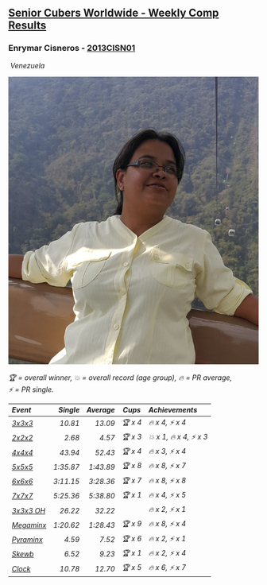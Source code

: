 <style>table {white-space: nowrap;}</style>
<link rel="stylesheet" type="text/css" href="/scw-comp/css/flags.css" />

## [Senior Cubers Worldwide - Weekly Comp Results](/scw-comp/results/)
### Enrymar Cisneros - [2013CISN01](https://www.worldcubeassociation.org/persons/2013CISN01)

<i class="flag flag-VE" />&nbsp;Venezuela

![Enrymar Cisneros](1530205432.jpg)

<span style="white-space: nowrap;">🏆 = overall winner</span>, <span style="white-space: nowrap;">💥 = overall record (age group)</span>, <span style="white-space: nowrap;">🔥 = PR average</span>, <span style="white-space: nowrap;">⚡ = PR single</span>.

| Event | Single | Average | Cups | Achievements|
| :-- | --: | --: | :--: | :-- |
| [3x3x3](333.md) | 10.81 | 13.09 | 🏆 x 4 | 🔥 x 4, ⚡ x 4 |
| [2x2x2](222.md) | 2.68 | 4.57 | 🏆 x 3 | 💥 x 1, 🔥 x 4, ⚡ x 3 |
| [4x4x4](444.md) | 43.94 | 52.43 | 🏆 x 4 | 🔥 x 3, ⚡ x 4 |
| [5x5x5](555.md) | 1:35.87 | 1:43.89 | 🏆 x 8 | 🔥 x 8, ⚡ x 7 |
| [6x6x6](666.md) | 3:11.15 | 3:28.36 | 🏆 x 7 | 🔥 x 8, ⚡ x 8 |
| [7x7x7](777.md) | 5:25.36 | 5:38.80 | 🏆 x 1 | 🔥 x 4, ⚡ x 5 |
| [3x3x3 OH](333oh.md) | 26.22 | 32.22 |  | 🔥 x 2, ⚡ x 1 |
| [Megaminx](minx.md) | 1:20.62 | 1:28.43 | 🏆 x 9 | 🔥 x 8, ⚡ x 4 |
| [Pyraminx](pyram.md) | 4.59 | 7.52 | 🏆 x 6 | 🔥 x 2, ⚡ x 1 |
| [Skewb](skewb.md) | 6.52 | 9.23 | 🏆 x 1 | 🔥 x 2, ⚡ x 4 |
| [Clock](clock.md) | 10.78 | 12.70 | 🏆 x 5 | 🔥 x 6, ⚡ x 7 |

<!-- Global site tag (gtag.js) - Google Analytics -->
<script async src="https://www.googletagmanager.com/gtag/js?id=UA-86348435-3"></script>
<script>window.dataLayer = window.dataLayer || []; function gtag() {dataLayer.push(arguments);} gtag('js', new Date()); gtag('config', 'UA-86348435-3');</script>
